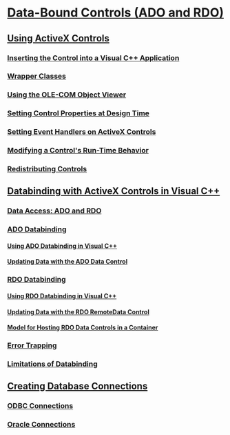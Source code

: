 # [Data-Bound Controls (ADO and RDO)](data-bound-controls-ado-and-rdo.md)
## [Using ActiveX Controls](using-activex-controls.md)
### [Inserting the Control into a Visual C++ Application](inserting-the-control-into-a-visual-cpp-application.md)
### [Wrapper Classes](wrapper-classes.md)
### [Using the OLE-COM Object Viewer](using-the-ole-com-object-viewer.md)
### [Setting Control Properties at Design Time](setting-control-properties-at-design-time.md)
### [Setting Event Handlers on ActiveX Controls](setting-event-handlers-on-activex-controls.md)
### [Modifying a Control's Run-Time Behavior](modifying-a-control-s-run-time-behavior.md)
### [Redistributing Controls](redistributing-controls.md)
## [Databinding with ActiveX Controls in Visual C++](databinding-with-activex-controls-in-visual-cpp.md)
### [Data Access: ADO and RDO](data-access-ado-and-rdo.md)
### [ADO Databinding](ado-databinding.md)
#### [Using ADO Databinding in Visual C++](using-ado-databinding-in-visual-cpp.md)
#### [Updating Data with the ADO Data Control](updating-data-with-the-ado-data-control.md)
### [RDO Databinding](rdo-databinding.md)
#### [Using RDO Databinding in Visual C++](using-rdo-databinding-in-visual-cpp.md)
#### [Updating Data with the RDO RemoteData Control](updating-data-with-the-rdo-remotedata-control.md)
#### [Model for Hosting RDO Data Controls in a Container](model-for-hosting-rdo-data-controls-in-a-container.md)
### [Error Trapping](error-trapping.md)
### [Limitations of Databinding](limitations-of-databinding.md)
## [Creating Database Connections](creating-database-connections.md)
### [ODBC Connections](odbc-connections.md)
### [Oracle Connections](oracle-connections.md)
